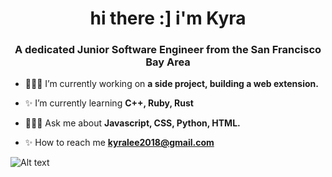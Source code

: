 <h1 align="center">hi there :] i'm Kyra</h1>
<h3 align="center">A dedicated Junior Software Engineer from the San Francisco Bay Area</h3>

-  👩🏽‍💻 I’m currently working on **a side project, building a web extension.**

-  ✨ I’m currently learning **C++, Ruby, Rust**

-  👩🏽‍💻 Ask me about **Javascript, CSS, Python, HTML.**

-  ✨ How to reach me **kyralee2018@gmail.com**

![Alt text](https://spotify-recently-played-readme.vercel.app/api?user=yhay0n23jd2xxxyg7zhg8v34q&width={width})
<p align="left">
</p>
